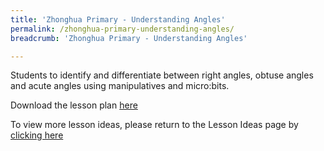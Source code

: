 ```yaml
---
title: 'Zhonghua Primary - Understanding Angles'
permalink: /zhonghua-primary-understanding-angles/
breadcrumb: 'Zhonghua Primary - Understanding Angles'

---
```



Students to identify and differentiate between right angles, obtuse angles and acute angles using manipulatives and micro:bits.

Download the lesson plan [here](/files/lesson-plans/primary-schools/math/zhonghua-primary-understanding-angles.pdf)

To view more lesson ideas, please return to the Lesson Ideas page by [clicking here](/in-schools/digital-maker/lesson-ideas-primary/)
